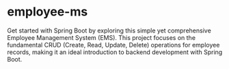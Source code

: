 # employee-ms
Get started with Spring Boot by exploring this simple yet comprehensive Employee Management System (EMS). This project focuses on the fundamental CRUD (Create, Read, Update, Delete) operations for employee records, making it an ideal introduction to backend development with Spring Boot.
